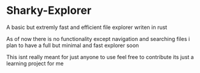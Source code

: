 # Sharky-Explorer
A basic but extremly fast and efficient file explorer writen in rust 

As of now there is no functionality except navigation and searching files i plan to have a full but minimal and fast explorer soon

This isnt really meant for just anyone to use feel free to contribute its just a learning project for me 
